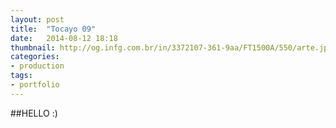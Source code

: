 ```yaml
---
layout: post
title:  "Tocayo 09"
date:   2014-08-12 18:18
thumbnail: http://og.infg.com.br/in/3372107-361-9aa/FT1500A/550/arte.jpg
categories: 
- production
tags:
- portfolio
---
```


##HELLO :)